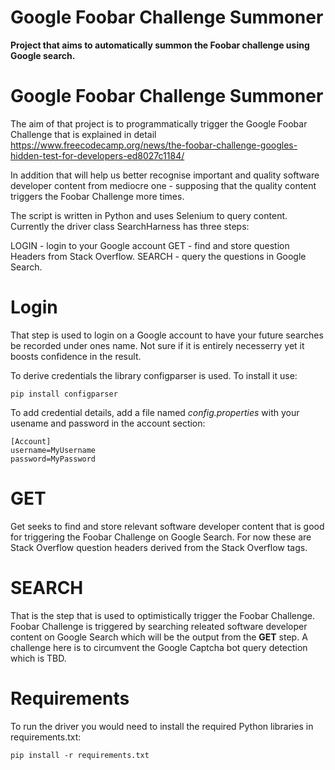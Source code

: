 # Google Foobar Challenge Summoner
**Project that aims to automatically summon the Foobar challenge using Google search.**

# Google Foobar Challenge Summoner

The aim of that project is to programmatically trigger the Google Foobar Challenge that is explained in detail https://www.freecodecamp.org/news/the-foobar-challenge-googles-hidden-test-for-developers-ed8027c1184/

In addition that will help us better recognise important and quality software developer content from mediocre one - supposing that the quality content triggers the Foobar Challenge more times.

The script is written in Python and uses Selenium to query content.
Currently the driver class SearchHarness has three steps:

LOGIN - login to your Google account
GET - find and store question Headers from Stack Overflow.
SEARCH - query the questions in Google Search.

# Login

That step is used to login on a Google account to have your future searches be recorded under ones name. Not sure if it is entirely necesserry yet it boosts confidence in the result.

To derive credentials the library configparser is used. To install it use:

```
pip install configparser
```

To add credential details, add a file named *config.properties* with your usename and password in the account section:

```
[Account]
username=MyUsername
password=MyPassword
```

# GET

Get seeks to find and store relevant software developer content that is good for triggering the Foobar Challenge on Google Search. For now these are Stack Overflow question headers derived from the Stack Overflow tags.

# SEARCH

That is the step that is used to optimistically trigger the Foobar Challenge. Foobar Challenge is triggered by searching releated software developer content on Google Search which will be the output from the **GET** step. A challenge here is to circumvent the Google Captcha bot query detection which is TBD.

# Requirements

To run the driver you would need to install the required Python libraries in requirements.txt:

```
pip install -r requirements.txt
```